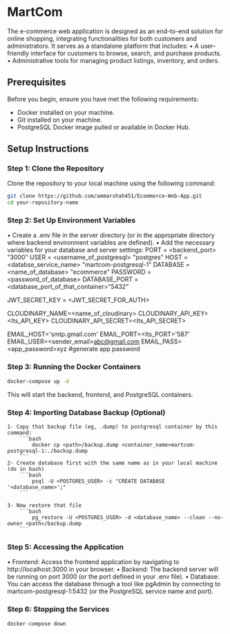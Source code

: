 # MartCom

The e-commerce web application is designed as an end-to-end solution for online shopping, integrating functionalities for both customers and administrators. It serves as a standalone platform that includes:
• A user-friendly interface for customers to browse, search, and purchase products.
• Administrative tools for managing product listings, inventory, and orders.

## Prerequisites

Before you begin, ensure you have met the following requirements:

- Docker installed on your machine.
- Git installed on your machine.
- PostgreSQL Docker image pulled or available in Docker Hub.

## Setup Instructions

### Step 1: Clone the Repository

Clone the repository to your local machine using the following command:

```bash
git clone https://github.com/ammarshah451/Ecommerce-Web-App.git
cd your-repository-name
```

### Step 2: Set Up Environment Variables

• Create a .env file in the server directory (or in the appropriate directory where backend environment variables are defined).
• Add the necessary variables for your database and server settings:
PORT = <backend_port> "3000"
USER = <username_of_postgresql> "postgres"
HOST = <databse_service_name> "martcom-postgresql-1"
DATABASE = <name_of_database> "ecommerce"
PASSWORD = <password_of_database>
DATABASE_PORT = <database_port_of_that_container>"5432"

JWT_SECRET_KEY = <JWT_SECRET_FOR_AUTH>

CLOUDINARY_NAME=<name_of_cloudinary>
CLOUDINARY_API_KEY=<Its_API_KEY>
CLOUDINARY_API_SECRET=<Its_API_SECRET>

EMAIL_HOST=<protocol>'smtp.gmail.com'
EMAIL_PORT=<Its_PORT>'587'
EMAIL_USER=<sender_email>abc@gmail.com
EMAIL_PASS=<app_password>xyz #generate app password

### Step 3: Running the Docker Containers

```bash
docker-compose up -d
```

This will start the backend, frontend, and PostgreSQL containers.

### Step 4: Importing Database Backup (Optional)

    1- Copy that backup file (eg, .dump) to postgresql container by this command:
        ```bash
            docker cp <path>/backup.dump <container_name>martcom-postgresql-1:./backup.dump
        ```
    2- Create database first with the same name as in your local machine (do in bash)
    	```bash
            psql -U <POSTGRES_USER> -c "CREATE DATABASE '<database_name>';"
        ```

    3- Now restore that file
        ```bash
            pg_restore -U <POSTGRES_USER> -d <database_name> --clean --no-owner <path>/backup.dump
        ```

### Step 5: Accessing the Application

• Frontend: Access the frontend application by navigating to http://localhost:3000 in your browser.
• Backend: The backend server will be running on port 3000 (or the port defined in your .env file).
• Database: You can access the database through a tool like pgAdmin by connecting to martcom-postgresql-1:5432 (or the PostgreSQL service name and port).

### Step 6: Stopping the Services

```bash
docker-compose down
```
